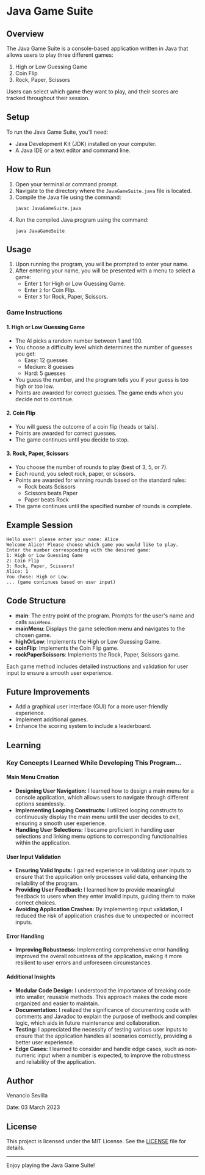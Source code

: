 # Java Game Suite

## Overview
The Java Game Suite is a console-based application written in Java that allows users to play three different games: 
1. High or Low Guessing Game
2. Coin Flip
3. Rock, Paper, Scissors

Users can select which game they want to play, and their scores are tracked throughout their session.

## Setup
To run the Java Game Suite, you'll need:
- Java Development Kit (JDK) installed on your computer.
- A Java IDE or a text editor and command line.

## How to Run
1. Open your terminal or command prompt.
2. Navigate to the directory where the `JavaGameSuite.java` file is located.
3. Compile the Java file using the command:
   ```
   javac JavaGameSuite.java
   ```
4. Run the compiled Java program using the command:
   ```
   java JavaGameSuite
   ```

## Usage
1. Upon running the program, you will be prompted to enter your name.
2. After entering your name, you will be presented with a menu to select a game:
   - Enter `1` for High or Low Guessing Game.
   - Enter `2` for Coin Flip.
   - Enter `3` for Rock, Paper, Scissors.

### Game Instructions

#### 1. High or Low Guessing Game
- The AI picks a random number between 1 and 100.
- You choose a difficulty level which determines the number of guesses you get:
  - Easy: 12 guesses
  - Medium: 8 guesses
  - Hard: 5 guesses
- You guess the number, and the program tells you if your guess is too high or too low.
- Points are awarded for correct guesses. The game ends when you decide not to continue.

#### 2. Coin Flip
- You will guess the outcome of a coin flip (heads or tails).
- Points are awarded for correct guesses.
- The game continues until you decide to stop.

#### 3. Rock, Paper, Scissors
- You choose the number of rounds to play (best of 3, 5, or 7).
- Each round, you select rock, paper, or scissors.
- Points are awarded for winning rounds based on the standard rules:
  - Rock beats Scissors
  - Scissors beats Paper
  - Paper beats Rock
- The game continues until the specified number of rounds is complete.

## Example Session
```
Hello user! please enter your name: Alice
Welcome Alice! Please choose which game you would like to play.
Enter the number corresponding with the desired game:
1: High or Low Guessing Game
2: Coin Flip
3: Rock, Paper, Scissors!
Alice: 1
You chose: High or Low.
... (game continues based on user input)
```

## Code Structure
- **main**: The entry point of the program. Prompts for the user's name and calls `mainMenu`.
- **mainMenu**: Displays the game selection menu and navigates to the chosen game.
- **highOrLow**: Implements the High or Low Guessing Game.
- **coinFlip**: Implements the Coin Flip game.
- **rockPaperScissors**: Implements the Rock, Paper, Scissors game.

Each game method includes detailed instructions and validation for user input to ensure a smooth user experience.

## Future Improvements
- Add a graphical user interface (GUI) for a more user-friendly experience.
- Implement additional games.
- Enhance the scoring system to include a leaderboard.

## Learning 

### Key Concepts I Learned While Developing This Program...

#### Main Menu Creation

- **Designing User Navigation:** I learned how to design a main menu for a console application, which allows users to navigate through different options seamlessly.
- **Implementing Looping Constructs:** I utilized looping constructs to continuously display the main menu until the user decides to exit, ensuring a smooth user experience.
- **Handling User Selections:** I became proficient in handling user selections and linking menu options to corresponding functionalities within the application.

#### User Input Validation

- **Ensuring Valid Inputs:** I gained experience in validating user inputs to ensure that the application only processes valid data, enhancing the reliability of the program.
- **Providing User Feedback:** I learned how to provide meaningful feedback to users when they enter invalid inputs, guiding them to make correct choices.
- **Avoiding Application Crashes:** By implementing input validation, I reduced the risk of application crashes due to unexpected or incorrect inputs.

#### Error Handling

- **Improving Robustness:** Implementing comprehensive error handling improved the overall robustness of the application, making it more resilient to user errors and unforeseen circumstances.

#### Additional Insights

- **Modular Code Design:** I understood the importance of breaking code into smaller, reusable methods. This approach makes the code more organized and easier to maintain.
- **Documentation:** I realized the significance of documenting code with comments and Javadoc to explain the purpose of methods and complex logic, which aids in future maintenance and collaboration.
- **Testing:** I appreciated the necessity of testing various user inputs to ensure that the application handles all scenarios correctly, providing a better user experience.
- **Edge Cases:** I learned to consider and handle edge cases, such as non-numeric input when a number is expected, to improve the robustness and reliability of the application.


## Author
Venancio Sevilla

Date: 03 March 2023

## License

This project is licensed under the MIT License. See the [LICENSE](LICENSE) file for details.

---

Enjoy playing the Java Game Suite!
